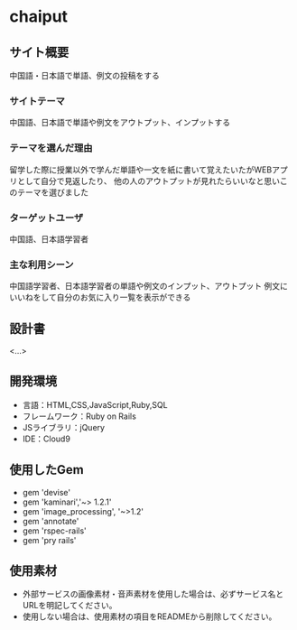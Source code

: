 # chaiput

## サイト概要
中国語・日本語で単語、例文の投稿をする
### サイトテーマ
中国語、日本語で単語や例文をアウトプット、インプットする

### テーマを選んだ理由
留学した際に授業以外で学んだ単語や一文を紙に書いて覚えたいたがWEBアプリとして自分で見返したり、
他の人のアウトプットが見れたらいいなと思いこのテーマを選びました

### ターゲットユーザ
中国語、日本語学習者

### 主な利用シーン
中国語学習者、日本語学習者の単語や例文のインプット、アウトプット
例文にいいねをして自分のお気に入り一覧を表示ができる

## 設計書
<...>

## 開発環境
- 言語：HTML,CSS,JavaScript,Ruby,SQL
- フレームワーク：Ruby on Rails
- JSライブラリ：jQuery
- IDE：Cloud9

## 使用したGem
- gem 'devise'
- gem 'kaminari','~> 1.2.1'
- gem 'image_processing', '~>1.2'
- gem 'annotate'
- gem 'rspec-rails'
- gem 'pry rails'

## 使用素材
- 外部サービスの画像素材・音声素材を使用した場合は、必ずサービス名とURLを明記してください。
- 使用しない場合は、使用素材の項目をREADMEから削除してください。